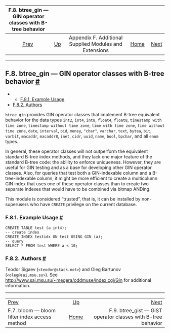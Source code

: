 <!--?xml version="1.0" encoding="UTF-8" standalone="no"?-->

|     F.8. btree\_gin — GIN operator classes with B-tree behavior     |                                                                             |                                                        |                                                       |                                                                                         |
| :-----------------------------------------------------------------: | :-------------------------------------------------------------------------- | :----------------------------------------------------: | ----------------------------------------------------: | --------------------------------------------------------------------------------------: |
| [Prev](bloom.html "F.7. bloom — bloom filter index access method")  | [Up](contrib.html "Appendix F. Additional Supplied Modules and Extensions") | Appendix F. Additional Supplied Modules and Extensions | [Home](index.html "PostgreSQL 17devel Documentation") |  [Next](btree-gist.html "F.9. btree_gist — GiST operator classes with B-tree behavior") |

***

## F.8. btree\_gin — GIN operator classes with B-tree behavior [#](#BTREE-GIN)

  * *   [F.8.1. Example Usage](btree-gin.html#BTREE-GIN-EXAMPLE-USAGE)
* [F.8.2. Authors](btree-gin.html#BTREE-GIN-AUTHORS)

`btree_gin` provides GIN operator classes that implement B-tree equivalent behavior for the data types `int2`, `int4`, `int8`, `float4`, `float8`, `timestamp with time zone`, `timestamp without time zone`, `time with time zone`, `time without time zone`, `date`, `interval`, `oid`, `money`, `"char"`, `varchar`, `text`, `bytea`, `bit`, `varbit`, `macaddr`, `macaddr8`, `inet`, `cidr`, `uuid`, `name`, `bool`, `bpchar`, and all `enum` types.

In general, these operator classes will not outperform the equivalent standard B-tree index methods, and they lack one major feature of the standard B-tree code: the ability to enforce uniqueness. However, they are useful for GIN testing and as a base for developing other GIN operator classes. Also, for queries that test both a GIN-indexable column and a B-tree-indexable column, it might be more efficient to create a multicolumn GIN index that uses one of these operator classes than to create two separate indexes that would have to be combined via bitmap ANDing.

This module is considered “trusted”, that is, it can be installed by non-superusers who have `CREATE` privilege on the current database.

### F.8.1. Example Usage [#](#BTREE-GIN-EXAMPLE-USAGE)

    CREATE TABLE test (a int4);
    -- create index
    CREATE INDEX testidx ON test USING GIN (a);
    -- query
    SELECT * FROM test WHERE a < 10;

### F.8.2. Authors [#](#BTREE-GIN-AUTHORS)

Teodor Sigaev (`<teodor@stack.net>`) and Oleg Bartunov (`<oleg@sai.msu.su>`). See <http://www.sai.msu.su/~megera/oddmuse/index.cgi/Gin> for additional information.

***

|                                                                     |                                                                             |                                                                                         |
| :------------------------------------------------------------------ | :-------------------------------------------------------------------------: | --------------------------------------------------------------------------------------: |
| [Prev](bloom.html "F.7. bloom — bloom filter index access method")  | [Up](contrib.html "Appendix F. Additional Supplied Modules and Extensions") |  [Next](btree-gist.html "F.9. btree_gist — GiST operator classes with B-tree behavior") |
| F.7. bloom — bloom filter index access method                       |            [Home](index.html "PostgreSQL 17devel Documentation")            |                           F.9. btree\_gist — GiST operator classes with B-tree behavior |
